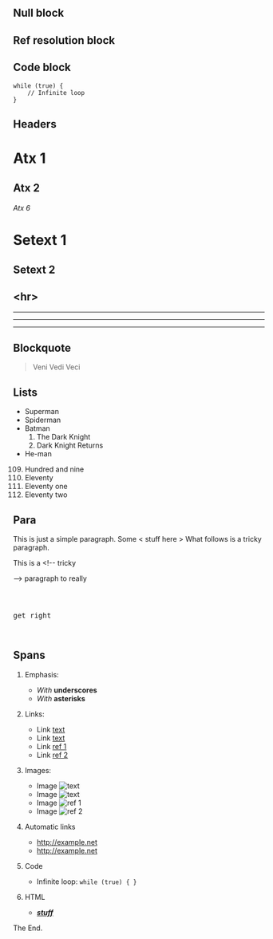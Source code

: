 Null block
----------




Ref resolution block
--------------------

[ref 1]: /ref-resolution-block
[ref 2]: /ref-resolution-block
         "title"

Code block
----------
    while (true) {
        // Infinite loop
    }

Headers
-------

# Atx 1
## Atx 2
###### Atx 6
Setext 1
========
Setext 2
--------

\<hr\>
------

------
______
******

Blockquote
----------
  > Veni
  > Vedi
  > Veci

Lists
-----

- Superman
- Spiderman
- Batman
  1. The Dark Knight
  2. Dark Knight Returns
- He-man

109. Hundred and nine
110. Eleventy
111. Eleventy one
112. Eleventy two

Para
----

This is just a simple paragraph.
Some < stuff here >
What follows is a tricky paragraph.

This is a <!-- tricky

--> paragraph to really <pre>

get right

</pre>

Spans 
-----

1. Emphasis:

   - _With_ __underscores__
   - *With* **asterisks**

2. Links:

   - Link [text](url "title")
   - Link [text][ref 1]
   - Link [ref 1][]
   - Link [ref 2]

3. Images:

   - Image ![text](url "title")
   - Image ![text][ref 1]
   - Image ![ref 1][]
   - Image ![ref 2]

4. Automatic links

   - http://example.net
   - <http://example.net>

5. Code

   - Infinite loop: `while (true) { }`

6. HTML

   - *<u>__stuff__</u>*

The End.

